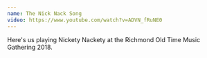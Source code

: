 ```yaml
---
name: The Nick Nack Song
video: https://www.youtube.com/watch?v=ADVN_fRuNE0
---
```


Here's us playing Nickety Nackety at the Richmond Old Time Music Gathering 2018.